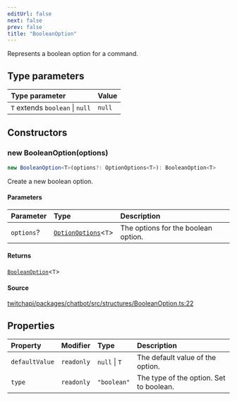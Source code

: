 ```yaml
---
editUrl: false
next: false
prev: false
title: "BooleanOption"
---
```


Represents a boolean option for a command.

## Type parameters

| Type parameter | Value |
| :------ | :------ |
| `T` extends `boolean` \| `null` | `null` |

## Constructors

### new BooleanOption(options)

```ts
new BooleanOption<T>(options?: OptionOptions<T>): BooleanOption<T>
```

Create a new boolean option.

#### Parameters

| Parameter | Type | Description |
| :------ | :------ | :------ |
| `options`? | [`OptionOptions`](/api/chatbot/interfaces/optionoptions/)\<`T`\> | The options for the boolean option. |

#### Returns

[`BooleanOption`](/api/chatbot/classes/booleanoption/)\<`T`\>

#### Source

[twitchapi/packages/chatbot/src/structures/BooleanOption.ts:22](https://github.com/pablornc/twitchapi//blob/3baa008ac8be1133cbb9253985d5d4cd48b4e780/packages/chatbot/src/structures/BooleanOption.ts#L22)

## Properties

| Property | Modifier | Type | Description |
| :------ | :------ | :------ | :------ |
| `defaultValue` | `readonly` | `null` \| `T` | The default value of the option. |
| `type` | `readonly` | `"boolean"` | The type of the option. Set to boolean. |

